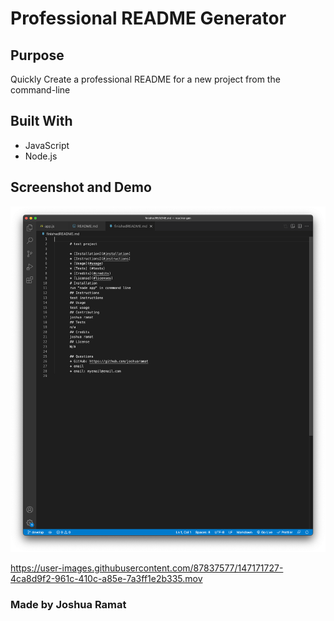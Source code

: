 # Professional README Generator

## Purpose
Quickly Create a professional README for a new project from the command-line

## Built With
* JavaScript
* Node.js

## Screenshot and Demo
![Screenshot](./screenshot.png)


https://user-images.githubusercontent.com/87837577/147171727-4ca8d9f2-961c-410c-a85e-7a3ff1e2b335.mov


### Made by Joshua Ramat
